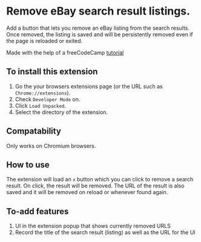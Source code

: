 # Remove eBay search result listings.

Add a button that lets you remove an eBay listing from the search results. Once removed, the listing is saved and will be persistently removed even if the page is reloaded or exited.

Made with the help of a freeCodeCamp [tutorial](https://www.youtube.com/watch?v=0n809nd4Zu4&ab_channel=freeCodeCamp.org)

## To install this extension

1. Go the your browsers extensions page (or the URL such as `Chrome://extensions`).
2. Check `Developer Mode` on.
3. Click `Load Unpacked`.
4. Select the directory of the extension.

## Compatability

Only works on Chromium browsers.

## How to use

The extension will load an `x` button which you can click to remove a search result. On click, the result will be removed. The URL of the result is also saved and it will be removed on reload or whenever found again.

## To-add features

1. UI in the extension popup that shows currently removed URLS
2. Record the title of the search result (listing) as well as the URL for the UI
